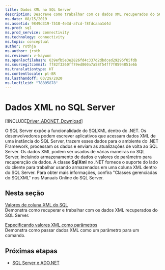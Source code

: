 ```yaml
---
title: Dados XML no SQL Server
description: Descreve como trabalhar com os dados XML recuperados do SQL Server.
ms.date: 08/15/2019
ms.assetid: 9849d319-f518-4e3d-a7cd-f8fdcaaa1d4d
ms.prod: sql
ms.prod_service: connectivity
ms.technology: connectivity
ms.topic: conceptual
author: rothja
ms.author: jroth
ms.reviewer: v-kaywon
ms.openlocfilehash: 039efb5e3e2826fd4c337d2dbdced29295f05fdb
ms.sourcegitcommit: ff82f3260ff79ed860a7a58f54ff7f0594851e6b
ms.translationtype: HT
ms.contentlocale: pt-BR
ms.lasthandoff: 03/29/2020
ms.locfileid: "78895878"
---
```

# <a name="xml-data-in-sql-server"></a>Dados XML no SQL Server

[!INCLUDE[Driver_ADONET_Download](../../../includes/driver_adonet_download.md)]

O SQL Server expõe a funcionalidade do SQLXML dentro do .NET. Os desenvolvedores podem escrever aplicativos que acessam dados XML de uma instância do SQL Server, trazem esses dados para o ambiente do .NET Framework, processam os dados e enviam as atualizações de volta ao SQL Server. Os dados XML podem ser usados de várias maneiras no SQL Server, incluindo armazenamento de dados e valores de parâmetro para recuperação de dados. A classe **SqlXml** no .NET fornece o suporte do lado do cliente para trabalhar usando armazenados em uma coluna XML dentro do SQL Server. Para obter mais informações, confira "Classes gerenciadas do SQLXML" nos Manuais Online do SQL Server.  
  
## <a name="in-this-section"></a>Nesta seção  
[Valores de coluna XML do SQL](sql-xml-column-values.md)  
Demonstra como recuperar e trabalhar com os dados XML recuperados do SQL Server.  
  
[Especificando valores XML como parâmetros](specify-xml-values-parameters.md)  
Demonstra como passar dados XML como um parâmetro para um comando.  
  
## <a name="next-steps"></a>Próximas etapas
- [SQL Server e ADO.NET](index.md)
